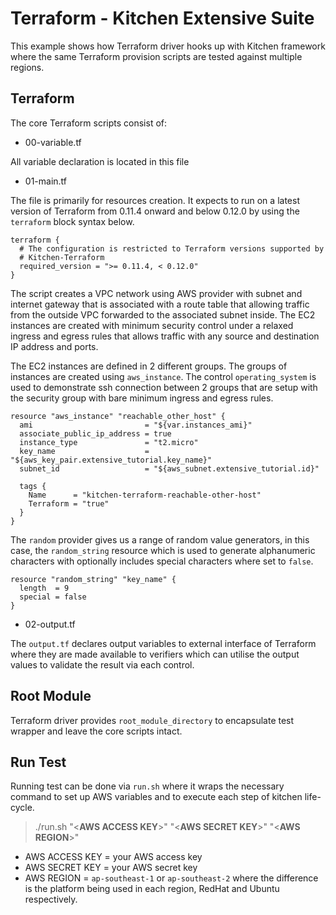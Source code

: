 # Terraform - Kitchen Extensive Suite

This example shows how Terraform driver hooks up with Kitchen framework where the same Terraform provision scripts are tested against multiple regions.

## Terraform

The core Terraform scripts consist of:

- 00-variable.tf

All variable declaration is located in this file

- 01-main.tf

The file is primarily for resources creation. It expects to run on a latest version of Terraform from 0.11.4 onward and below 0.12.0 by using the `terraform` block syntax below.

```
terraform {
  # The configuration is restricted to Terraform versions supported by
  # Kitchen-Terraform
  required_version = ">= 0.11.4, < 0.12.0"
}
```

The script creates a VPC network using AWS provider with subnet and internet gateway that is associated with a route table that allowing traffic from the outside VPC forwarded to the associated subnet inside. The EC2 instances are created with minimum security control under a relaxed ingress and egress rules that allows traffic with any source and destination IP address and ports.

The EC2 instances are defined in 2 different groups. The groups of instances are created using `aws_instance`. The control `operating_system` is used to demonstrate ssh connection between 2 groups that are setup with the security group with bare minimum ingress and egress rules.

```
resource "aws_instance" "reachable_other_host" {
  ami                         = "${var.instances_ami}"
  associate_public_ip_address = true
  instance_type               = "t2.micro"
  key_name                    = "${aws_key_pair.extensive_tutorial.key_name}"
  subnet_id                   = "${aws_subnet.extensive_tutorial.id}"

  tags {
    Name      = "kitchen-terraform-reachable-other-host"
    Terraform = "true"
  }
}
```

The `random` provider gives us a range of random value generators, in this case, the `random_string` resource which is used to generate alphanumeric characters with optionally includes special characters where set to `false`.

```
resource "random_string" "key_name" {
  length  = 9
  special = false
}
```

- 02-output.tf

The `output.tf` declares output variables to external interface of Terraform where they are made available to verifiers which can utilise the output values to validate the result via each control.

## Root Module

Terraform driver provides `root_module_directory` to encapsulate test wrapper and leave the core scripts intact.

## Run Test

Running test can be done via `run.sh` where it wraps the necessary command to set up AWS variables and to execute each step of kitchen life-cycle.

> ./run.sh "\<**AWS ACCESS KEY**\>" "\<**AWS SECRET KEY**\>" "\<**AWS REGION**\>"

- AWS ACCESS KEY = your AWS access key
- AWS SECRET KEY = your AWS secret key
- AWS REGION = `ap-southeast-1` or `ap-southeast-2` where the difference is the platform being used in each region, RedHat and Ubuntu respectively.